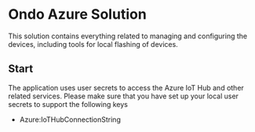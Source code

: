 # Ondo Azure Solution
This solution contains everything related to managing and configuring the devices, including tools for local flashing of devices.

## Start
The application uses user secrets to access the Azure IoT Hub and other related services. Please make sure that you have set up your local user secrets to support the following keys

* Azure:IoTHubConnectionString

